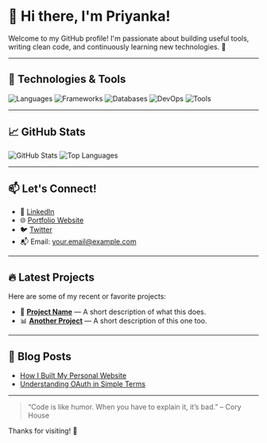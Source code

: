 # 👋 Hi there, I'm Priyanka!

Welcome to my GitHub profile! I'm passionate about building useful tools, writing clean code, and continuously learning new technologies. 🚀

---

## 🔧 Technologies & Tools

![Languages](https://skillicons.dev/icons?i=js,ts,python,java,go,html,css)
![Frameworks](https://skillicons.dev/icons?i=react,nextjs,nodejs,express,django,flask)
![Databases](https://skillicons.dev/icons?i=mysql,postgres,mongodb,redis)
![DevOps](https://skillicons.dev/icons?i=docker,kubernetes,aws,vercel,githubactions)
![Tools](https://skillicons.dev/icons?i=git,vscode,linux,figma)

---

## 📈 GitHub Stats

![GitHub Stats](https://github-readme-stats.vercel.app/api?username=your-username&show_icons=true&theme=radical)
![Top Languages](https://github-readme-stats.vercel.app/api/top-langs/?username=your-username&layout=compact&theme=radical)

---

## 📫 Let's Connect!

- 💼 [LinkedIn](https://www.linkedin.com/in/your-profile)
- 🌐 [Portfolio Website](https://yourwebsite.com)
- 🐦 [Twitter](https://twitter.com/yourhandle)
- 📬 Email: [your.email@example.com](mailto:your.email@example.com)

---

## 🔥 Latest Projects

Here are some of my recent or favorite projects:

- 🧠 **[Project Name](https://github.com/your-username/project-name)** — A short description of what this does.
- 📊 **[Another Project](https://github.com/your-username/another-project)** — A short description of this one too.

---

## 📝 Blog Posts

<!-- BLOG-POST-LIST:START -->
- [How I Built My Personal Website](https://yourblog.com/post)
- [Understanding OAuth in Simple Terms](https://yourblog.com/post)
<!-- BLOG-POST-LIST:END -->

---

> “Code is like humor. When you have to explain it, it’s bad.” – Cory House

Thanks for visiting! 🎉
